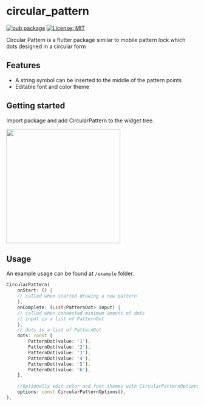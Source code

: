 # circular_pattern

[![pub package][pub_badge]][pub_link] 
[![License: MIT][license_badge]][license_link]


Circular Pattern is a flutter package similar to mobile pattern lock which dots designed in a circular form

## Features

- A string symbol can be inserted to the middle of the pattern points
- Editable font and color theme 

## Getting started

Import package and add CircularPattern to the widget tree.

<img src="https://gitlab.com/turkiye/flutter/circular_pattern/-/raw/b94150aa7fe2fee5ec5e8dce71ecbe0b8e05c0e6/preview.gif" width="300">

## Usage

An example usage can be found at `/example` folder. 

```dart
CircularPattern(
    onStart: () {
    // called when started drawing a new pattern
    },
    onComplete: (List<PatternDot> input) {
    // called when connected minimum amount of dots
    // input is a list of PatternDot
    },
    // dots is a list of PatternDot
    dots: const [
        PatternDot(value: '1'),
        PatternDot(value: '2'),
        PatternDot(value: '3'),
        PatternDot(value: '4'),
        PatternDot(value: '5'),
        PatternDot(value: '6'),
    ],

    //Optionally edit color and font themes with CircularPatternOptions()
    options: const CircularPatternOptions(),
),
```

[license_badge]: https://img.shields.io/badge/license-MIT-blue.svg?style=for-the-badge
[license_link]: https://opensource.org/licenses/MIT
[pub_badge]: https://img.shields.io/pub/v/circular_pattern.svg?style=for-the-badge
[pub_link]: https://pub.dev/packages/circular_pattern
